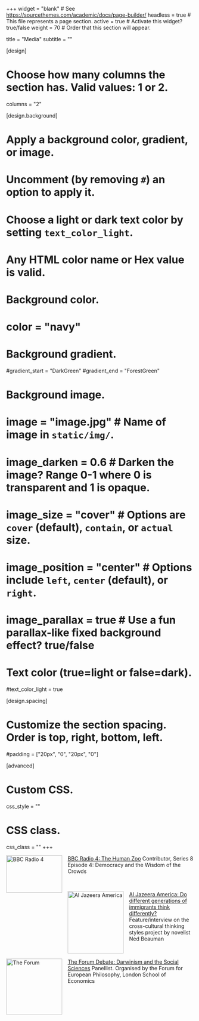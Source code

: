 +++
widget = "blank"  # See https://sourcethemes.com/academic/docs/page-builder/
headless = true  # This file represents a page section.
active = true  # Activate this widget? true/false
weight = 70  # Order that this section will appear.

title = "Media"
subtitle = ""

[design]
  # Choose how many columns the section has. Valid values: 1 or 2.
  columns = "2"

[design.background]
  # Apply a background color, gradient, or image.
  #   Uncomment (by removing `#`) an option to apply it.
  #   Choose a light or dark text color by setting `text_color_light`.
  #   Any HTML color name or Hex value is valid.

  # Background color.
  # color = "navy"
  
  # Background gradient.
  #gradient_start = "DarkGreen"
  #gradient_end = "ForestGreen"
  
  # Background image.
  # image = "image.jpg"  # Name of image in `static/img/`.
  # image_darken = 0.6  # Darken the image? Range 0-1 where 0 is transparent and 1 is opaque.
  # image_size = "cover"  #  Options are `cover` (default), `contain`, or `actual` size.
  # image_position = "center"  # Options include `left`, `center` (default), or `right`.
  # image_parallax = true  # Use a fun parallax-like fixed background effect? true/false
  
  # Text color (true=light or false=dark).
  #text_color_light = true

[design.spacing]
  # Customize the section spacing. Order is top, right, bottom, left.
  #padding = ["20px", "0", "20px", "0"]

[advanced]
 # Custom CSS. 
 css_style = ""
 
 # CSS class.
 css_class = ""
+++

<style>
img {
  float: left;
}
</style>

<p>
<a href="https://www.bbc.co.uk/programmes/b07jysds"><img src="/img/radio4.jpg" alt="BBC Radio 4" style="width:150px;height:100px;margin-right:15px;">
</a>

[BBC Radio 4: The Human Zoo](https://www.bbc.co.uk/programmes/b07jysds) Contributor, Series 8 Episode 4: Democracy and the Wisdom of the Crowds
</p>

<br>

<p>
<a href="http://america.aljazeera.com/articles/2016/2/24/do-different-generations-of-immigrants-think-differently.html">
  <img src="/img/Al_Jazeera_America_Logo.png" alt="Al Jazeera America" style="width:150px;height:167px;margin-right:15px;">
</a>

[Al Jazeera America: Do different generations of immigrants think differently?](http://america.aljazeera.com/articles/2016/2/24/do-different-generations-of-immigrants-think-differently.html) Feature/interview on the cross-cultural thinking styles project by novelist Ned Beauman
</p>

<br>

<p>
<a href="https://blogs.lse.ac.uk/theforum/darwinismsocialsciences/">
  <img src="/img/theforum.jpg" alt="The Forum" style="width:150px;height:150px;margin-right:15px;">
</a>

[The Forum Debate: Darwinism and the Social Sciences](https://blogs.lse.ac.uk/theforum/darwinismsocialsciences/) Panellist. Organised by the Forum for European Philosophy, London School of Economics
</p>
